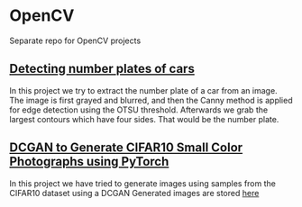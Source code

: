 # OpenCV
Separate repo for OpenCV projects 


## [**Detecting number plates of cars**](detectnumberplate.ipynb)
In this project we try to extract the number plate of a car from an image.
The image is first grayed and blurred, and then the Canny method is applied for edge detection using the OTSU threshold.
Afterwards we grab the largest contours which have four sides. That would be the number plate.

## [**DCGAN to Generate CIFAR10 Small Color Photographs using PyTorch**](./GAN/cifar_gan.ipynb)
In this project we have tried to generate images using samples from the CIFAR10 dataset using a DCGAN
Generated images are stored [here](./GAN/results)
